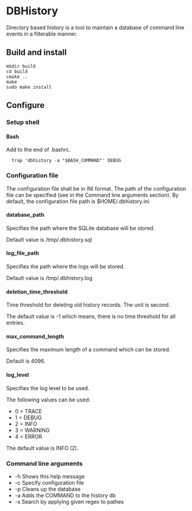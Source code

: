 # DBHistory

Directory based history is a tool to maintain a database of command line events in a filterable manner.

## Build and install

```
mkdir build
cd build
cmake ..
make
sudo make install
```

## Configure

### Setup shell

#### Bash

Add to the end of .bashrc.

```
  trap 'dbhistory -a "$BASH_COMMAND"' DEBUG
```

### Configuration file

The configuration file shall be in INI format.
The path of the configuration file can be specified (see in the Command line arguments section).
By default, the configuration file path is \$HOME/.dbhistory.ini

#### database_path

Specifies the path where the SQLite database will be stored.

Default value is /tmp/.dbhistory.sql

#### log_file_path

Specifies the path where the logs will be stored.

Default value is /tmp/.dbhistory.log

#### deletion_time_threshold

Time threshold for deleting old history records.
The unit is second.

The default value is -1 which means, there is no time threshold for all entries.

#### max_command_length

Specifies the maximum length of a command which can be stored.

Default is 4096.

#### log_level

Specifies the log level to be used.

The following values can be used:

- 0 = TRACE
- 1 = DEBUG
- 2 = INFO
- 3 = WARNING
- 4 = ERROR

The default value is INFO (2).

### Command line arguments

- -h Shows this help message
- -c Specify configuration file
- -p Cleans up the database
- -a Adds the COMMAND to the history db
- -s Search by applying given regex to pathes
